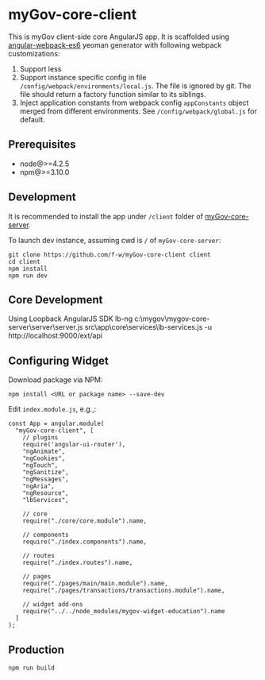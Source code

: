 # myGov-core-client
This is myGov client-side core AngularJS app. It is scaffolded using [angular-webpack-es6](https://github.com/stukh/generator-angular-webpack-es6) yeoman generator with following webpack customizations:

1. Support less
2. Support instance specific config in file `/config/webpack/environments/local.js`. The file is ignored by git. The file should return a factory function similar to its siblings.
3. Inject application constants from webpack config `appConstants` object merged from different environments. See `/config/webpack/global.js` for default.

## Prerequisites
* node@>=4.2.5
* npm@>=3.10.0

## Development
It is recommended to install the app under `/client` folder of [myGov-core-server](https://github.com/f-w/myGov-core-server).

To launch dev instance, assuming cwd is `/` of `myGov-core-server`:
```
git clone https://github.com/f-w/myGov-core-client client
cd client
npm install
npm run dev
```
## Core Development

Using Loopback AngularJS SDK
lb-ng c:\mygov\mygov-core-server\server\server.js src\app\core\services\lb-services.js -u http://localhost:9000/ext/api


## Configuring Widget
Download package via NPM:

```
npm install <URL or package name> --save-dev
```

Edit ```index.module.js```, e.g.,:

```
const App = angular.module(
  "myGov-core-client", [
    // plugins
    require('angular-ui-router'),
    "ngAnimate",
    "ngCookies",
    "ngTouch",
    "ngSanitize",
    "ngMessages",
    "ngAria",
    "ngResource",
    "lbServices",

    // core
    require("./core/core.module").name,

    // components
    require("./index.components").name,

    // routes
    require("./index.routes").name,

    // pages
    require("./pages/main/main.module").name,
    require("./pages/transactions/transactions.module").name,

    // widget add-ons
    require("../../node_modules/mygov-widget-education").name
  ]
);
```

## Production
```
npm run build
```
